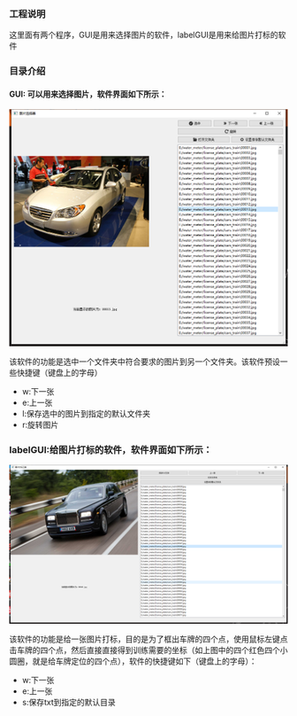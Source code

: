 ### 工程说明

这里面有两个程序，GUI是用来选择图片的软件，labelGUI是用来给图片打标的软件

### 目录介绍

####  GUI: 可以用来选择图片，软件界面如下所示：

![界面](res/1.png)

该软件的功能是选中一个文件夹中符合要求的图片到另一个文件夹。该软件预设一些快捷键（键盘上的字母）

- w:下一张
- e:上一张
- l:保存选中的图片到指定的默认文件夹
- r:旋转图片

### labelGUI:给图片打标的软件，软件界面如下所示：

![软件界面](res/2.png)

该软件的功能是给一张图片打标，目的是为了框出车牌的四个点，使用鼠标左键点击车牌的四个点，然后直接直接得到训练需要的坐标（如上图中的四个红色四个小圆圈，就是给车牌定位的四个点），软件的快捷键如下（键盘上的字母）：



- w:下一张
- e:上一张
- s:保存txt到指定的默认目录